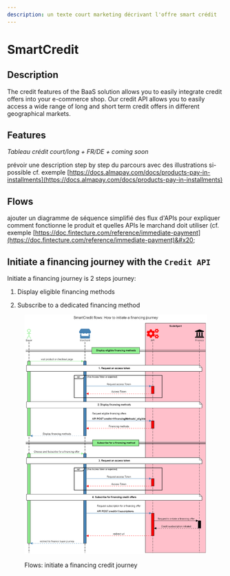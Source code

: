 ```yaml
---
description: un texte court marketing décrivant l'offre smart crédit
---
```


# SmartCredit

## Description

The credit features of the BaaS solution allows you to easily integrate credit offers into your e-commerce shop. Our credit API allows you to easily access a wide range of long and short term credit offers in different geographical markets.

## Features

_Tableau crédit court/long + FR/DE + coming soon_

prévoir une description step by step du parcours avec des illustrations si-possible cf. exemple [https://docs.almapay.com/docs/products-pay-in-installments](https://docs.almapay.com/docs/products-pay-in-installments)

## Flows

ajouter un diagramme de séquence simplifié des flux d'APIs pour expliquer comment fonctionne le produit et quelles APIs le marchand doit utiliser (cf. exemple [https://doc.fintecture.com/reference/immediate-payment](https://doc.fintecture.com/reference/immediate-payment)&#x20;

## Initiate a financing journey with the `Credit API`&#x20;

Initiate a financing journey is 2 steps journey:

1.  Display eligible financing methods


2. Subscribe to a dedicated financing method



<figure><img src="../.gitbook/assets/smartcredit flows - initiate financing journey (1).png" alt=""><figcaption><p>Flows: initiate a financing credit journey</p></figcaption></figure>
